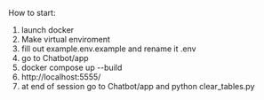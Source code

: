 How to start: 
1. launch docker
2. Make virtual enviroment
3. fill out example.env.example and rename it .env
4. go to Chatbot/app  
5. docker compose up --build
6. http://localhost:5555/ 
7. at end of session go to Chatbot/app and python clear_tables.py